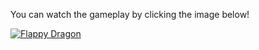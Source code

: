 You can watch the gameplay by clicking the image below!

[![Flappy Dragon](https://github.com/user-attachments/assets/ef5c6d50-06f2-4973-b47e-9931e5587459)](https://www.youtube.com/watch?v=6lVCJY51Hcc)
